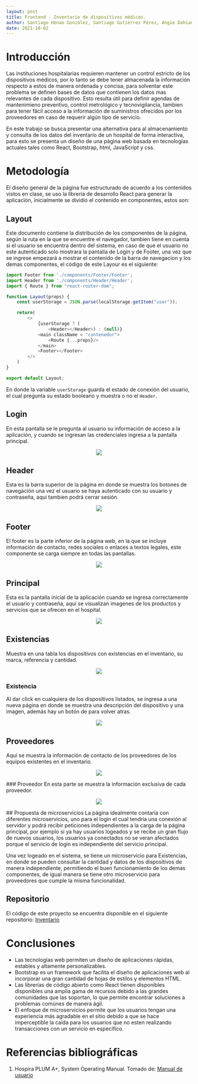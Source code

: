 ```yaml
---
layout: post
title: Frontend - Inventario de dispositivos médicos.
author: Santiago Henao González, Santiago Gutiérrez Pérez, Angie Dahiana Vargas Serna y Luisa María Zapata Saldarriaga 
date: 2021-10-02
---
```


# Introducción
Las instituciones hospitalarias requieren mantener un control estricto de los dispositivos médicos, por lo tanto se debe tener almacenada la información respecto a estos de manera ordenada y concisa, para solventar este problema se definen bases de datos que contienen los datos mas relevantes de cada dispositivo. Esto resulta útil para definir agendas de mantenimieno preventivo, control metrológico y tecnovigilancia, tambien para tener fácil acceso a la información de suministros ofrecidos por los proveedores en caso de requerir algún tipo de servicio. 

En este trabajo se busca presentar una alternativa para al almacenamiento y consulta de los datos del inventario de un hospital de forma interactiva, para esto se presenta un diseño de una página web basada en tecnologias actuales tales como React, Bootstrap, html, JavaScript y css.

# Metodología
El diseño general de la página fue estructurado de acuerdo a los contenidos vistos en clase, se uso la librería de desarrollo React para generar la aplicación, inicialmente se dividió el contenido en componentes, estos son:


## Layout
Este documento contiene la distribución de los componentes de la página, según la ruta en la que se encuentre el navegador, tambien tiene en cuenta si el usuario se encuentra dentro del sistema, en caso de que el usuario no este autenticado solo mostrara la pantalla de Login y de Footer, una vez que se ingrese empezará a mostrar el contenido de la barra de navegacion y los demas componentes, el código de este Layour es el siguiente:

```js
import Footer from './components/Footer/Footer';
import Header from './components/Header/Header';
import { Route } from "react-router-dom";

function Layout(props) {
    const userStorage = JSON.parse(localStorage.getItem("user"));

    return(
        <>
            {userStorage ? (
                <Header></Header>) : (null)}
            <main className = "contenedor">
                <Route {...props}/>
            </main>
            <Footer></Footer>
        </>
    )
}

export default Layout;
```

En donde la variable `userStorage` guarda el estado de conexión del usuario, el cual pregunta su estado booleano y muestra o no el `Header`.

## Login
En esta pantalla se le pregunta al usuario su información de acceso a la aplicación, y cuando se ingresan las credenciales ingresa a la pantalla principal.

<p align="center">
  <img src="https://user-images.githubusercontent.com/39310306/134785058-b9d4d428-a2ac-439d-b9f5-cb90db3a416c.png"/>
</p>


## Header
Esta es la barra superior de la página en donde se muestra los botones de navegación una vez el usuario se haya autenticado con su usuario y contraseña, aqui tambien podrá cerrar sesión.
<p align="center">
  <img src="https://user-images.githubusercontent.com/39310306/134784829-97062c7e-a9c8-4935-abce-b4bcc03f809c.png"/>
</p>

## Footer
El footer es la parte inferior de la página web, en la que se incluye información de contacto, redes sociales o enlaces a textos legales, este componente se carga siempre en todas las pantallas.

<p align="center">
  <img src="https://user-images.githubusercontent.com/39310306/134785026-88a083cb-eeac-43c4-8325-a5f69aa2b21c.png"/>
</p>

## Principal
Esta es la pantalla inicial de la aplicación cuando se ingresa correctamente el usuario y contraseña, aquí se visualizan imagenes de los productos y servicios que se ofrecen en el hospital.

<p align="center">
  <img src="https://user-images.githubusercontent.com/39310306/134785097-84f4949b-7b5f-4f86-ad0e-4210de00726e.png"/>
</p>

## Existencias
Muestra en una tabla los dispositivos con existencias en el inventario, su marca, referencia y cantidad.

<p align="center">
  <img src="https://user-images.githubusercontent.com/39310306/134785338-9072d67b-1458-4ec5-9921-96c6ea398663.png"/>
</p>

### Existencia
Al dar click en cualquiera de los dispositivos listados, se ingresa a una nueva página en donde se muestra una descripción del dispositivo y una imagen, además hay un botón de para volver atras.

<p align="center">
  <img src="https://user-images.githubusercontent.com/39310306/134785247-0b4ac80f-af18-49ed-b34a-dc34b5d78760.png"/>
</p>



## Proveedores
Aquí se muestra la información de contacto de los proveedores de los equipos existentes en el inventario.

<p align="center">
  <img src="![p](https://user-images.githubusercontent.com/64289042/135723556-4042c15e-1f02-447e-aa59-4bbb42f67e5f.jpeg)
"/>
</p>
### Proveedor
En esta parte se muestra la información exclusiva de cada proveedor.

<p align="center">
  <img src="![p2](https://user-images.githubusercontent.com/64289042/135723656-2d856e8e-84e9-4bfa-99ed-02a297538a8d.jpeg)

       
"/>
</p>
## Propuesta de microservicios
La página idealmente contaría con diferentes microservicios, uno para el login el cual tendría una conexión al servidor y podrá recibir peticiones independientes a la carga de la página principal, por ejemplo si ya hay usuarios logeados y se recibe un gran flujo de nuevos usuarios, los usuarios ya conectados no se veran afectados porque el servicio de login es independiente del servicio principal.

Una vez logeado en el sistema, se tiene un microservicio para Existencias, en donde se pueden consultar la cantidad y datos de los dispositivos de manera independiente, permitiendo el buen funcionamiento de los demas componentes, de igual manera se tiene otro microservicio para proveedores que cumple la misma funcionalidad.

## Repositorio
El código de este proyecto se encuentra disponible en el siguiente repositorio: [Inventario](https://github.com/Bio-web/Inventario)

# Conclusiones
- Las tecnologías web permiten un diseño de aplicaciones rápidas, estables y altamente personalizables.
- Bootstrap es un framework que facilita el diseño de aplicaciones web al incorporar una gran cantidad de hojas de estilos y elementos HTML.
- Las librerías de código abierto como React tienen disponibles disponibles una amplia gama de recursos debido a las grandes comunidades que las soportan, lo que permite encontrar soluciones a problemas comúnes de manera ágil.
- El enfoque de microservicios permite que los usuarios tengan una experiencia más agradable en el sitio debido a que se hace imperceptible la caida para los usuarios que no esten realizando transacciones con un servicio en específico.


# Referencias bibliográficas 
1. Hospira PLUM A+, System Operating Manual. Tomado de: [Manual de usuario](https://www.icumed.com/media/9566/plum_aplus_with_hospira_mednet_software.pdf]https://www.icumed.com/media/9566/plum_aplus_with_hospira_mednet_software.pdf)

